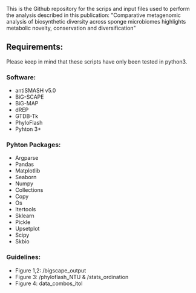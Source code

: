 
This is the Github repository for the scrips and input files used to perform the analysis described in this publication: "Comparative metagenomic analysis of biosynthetic diversity across sponge microbiomes highlights metabolic novelty, conservation and diversification"

## Requirements:

Please keep in mind that these scripts have only been tested in python3.

### Software:

- antiSMASH v5.0
- BiG-SCAPE
- BiG-MAP
- dREP
- GTDB-Tk
- PhyloFlash
- Pyhton 3+

### Pyhton Packages:

- Argparse 
- Pandas
- Matplotlib
- Seaborn
- Numpy
- Collections
- Copy
- Os
- Itertools
- Sklearn
- Pickle
- Upsetplot
- Scipy
- Skbio

### Guidelines:
- Figure 1,2: /bigscape_output
- Figure 3: /phyloflash_NTU & /stats_ordination
- Figure 4: data_combos_itol






